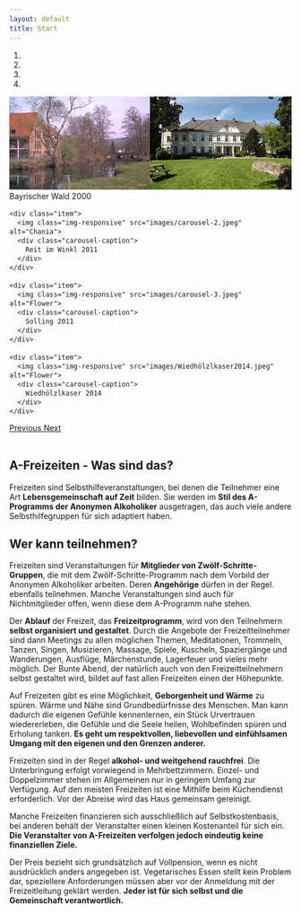 ```yaml
---
layout: default
title: Start
---
```


<div id="myCarousel" class="carousel slide xs-visible" data-ride="carousel" data-interval="1000">
  <!-- Indicators -->
  <ol class="carousel-indicators">
    <li data-target="#myCarousel" data-slide-to="0" class="active"></li>
    <li data-target="#myCarousel" data-slide-to="1"></li>
    <li data-target="#myCarousel" data-slide-to="2"></li>
    <li data-target="#myCarousel" data-slide-to="3"></li>
  </ol>

  <!-- Wrapper for slides -->
  <div class="carousel-inner" role="listbox">
    <div class="item active">
      <img class="img-responsive" src="images/carousel-1.jpeg" alt="Chania">
      <div class="carousel-caption">
        Bayrischer Wald 2000
      </div>
    </div>

    <div class="item">
      <img class="img-responsive" src="images/carousel-2.jpeg" alt="Chania">
      <div class="carousel-caption">
        Reit im Winkl 2011
      </div>
    </div>

    <div class="item">
      <img class="img-responsive" src="images/carousel-3.jpeg" alt="Flower">
      <div class="carousel-caption">
        Solling 2011
      </div>
    </div>

    <div class="item">
      <img class="img-responsive" src="images/Wiedhölzlkaser2014.jpeg" alt="Flower">
      <div class="carousel-caption">
        Wiedhölzlkaser 2014
      </div>
    </div>
  </div>

  <!-- Left and right controls -->
  <a class="left carousel-control" href="#myCarousel" role="button" data-slide="prev">
    <span class="glyphicon glyphicon-chevron-left" aria-hidden="true"></span>
    <span class="sr-only">Previous</span>
  </a>
  <a class="right carousel-control" href="#myCarousel" role="button" data-slide="next">
    <span class="glyphicon glyphicon-chevron-right" aria-hidden="true"></span>
    <span class="sr-only">Next</span>
  </a>
</div>
<br>
<div class="jumbotron bg-green">
  <h2>A-Freizeiten - Was sind das?</h2>
  <p>
Freizeiten sind Selbsthilfeveranstaltungen, bei denen die Teilnehmer eine Art
<b>Lebensgemeinschaft auf Zeit</b> bilden.
Sie werden im <b>Stil des A-Programms der Anonymen Alkoholiker</b> ausgetragen, das
auch viele andere Selbsthilfegruppen für sich adaptiert haben.
   </p>
</div>

## Wer kann teilnehmen?

Freizeiten sind Veranstaltungen für __Mitglieder von Zwölf-Schritte-Gruppen__,
die mit dem Zwölf-Schritte-Programm nach dem Vorbild der Anonymen Alkoholiker
arbeiten. Deren __Angehörige__ dürfen in der Regel. ebenfalls teilnehmen.
Manche Veranstaltungen sind auch für Nichtmitglieder offen, wenn diese dem
A-Programm nahe stehen.

Der __Ablauf__ der Freizeit, das __Freizeitprogramm__, wird von den Teilnehmern
__selbst organisiert und gestaltet__.
Durch die Angebote der Freizeitteilnehmer sind dann
Meetings zu allen möglichen Themen, Meditationen, Trommeln, Tanzen, Singen,
Musizieren, Massage, Spiele, Kuscheln, Spaziergänge und Wanderungen, Ausflüge,
Märchenstunde, Lagerfeuer und vieles mehr möglich. Der Bunte Abend, der
natürlich auch von den Freizeitteilnehmern selbst gestaltet wird, bildet auf
fast allen Freizeiten einen der Höhepunkte.

Auf Freizeiten gibt es eine Möglichkeit, __Geborgenheit und Wärme__ zu spüren.
Wärme und Nähe sind Grundbedürfnisse des Menschen. Man kann dadurch die eigenen
Gefühle kennenlernen, ein Stück Urvertrauen wiedererleben, die Gefühle und die
Seele heilen, Wohlbefinden spüren und Erholung tanken.
__Es geht um respektvollen, liebevollen und einfühlsamen Umgang mit den eigenen
und den Grenzen anderer.__

Freizeiten sind in der Regel __alkohol- und weitgehend rauchfrei__. Die
Unterbringung erfolgt vorwiegend in Mehrbettzimmern.
Einzel- und Doppelzimmer stehen im
Allgemeinen nur in geringem Umfang zur Verfügung. Auf den meisten Freizeiten
ist eine Mithilfe beim Küchendienst erforderlich. Vor der Abreise wird das
Haus gemeinsam gereinigt.

Manche Freizeiten finanzieren sich ausschließlich auf Selbstkostenbasis, bei
anderen behält der Veranstalter einen kleinen Kostenanteil für sich ein.
__Die Veranstalter von A-Freizeiten verfolgen jedoch eindeutig keine finanziellen
Ziele.__

Der Preis bezieht sich grundsätzlich auf Vollpension, wenn es nicht ausdrücklich
anders angegeben ist. Vegetarisches Essen stellt kein Problem dar, speziellere
Anforderungen müssen aber vor der Anmeldung mit der Freizeitleitung geklärt
werden.
__Jeder ist für sich selbst und die Gemeinschaft verantwortlich.__
